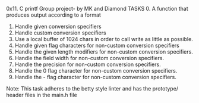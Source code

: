 0x11. C printf Group project- by MK and Diamond 
TASKS
0. A function that produces output according to a format
1. Handle given conversion specifiers
2. Handle custom conversion specifiers
3. Use a local buffer of 1024 chars in order to call write as little as possible.
4. Handle given flag characters for non-custom conversion specifiers
5. Handle the given length modifiers for non-custom conversion specifiers.
6. Handle the field width for non-custom conversion specifiers.
7. Handle the precision for non-custom conversion specifiers.
8. Handle the 0 flag character for non-custom conversion specifiers.
9. Handle the - flag character for non-custom conversion specifiers.

Note: This task adheres to the betty style linter
and has the prototype/ header files in the main.h file
